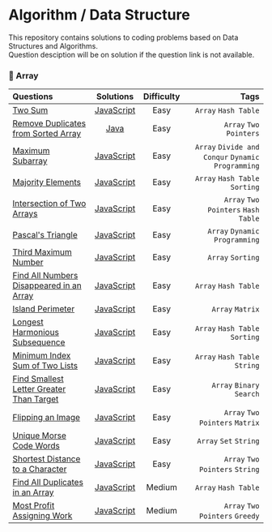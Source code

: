 # Algorithm / Data Structure
This repository contains solutions to coding problems based on Data Structures and Algorithms.\
Question desciption will be on solution if the question link is not available.

### :pushpin: Array

| Questions    | Solutions | Difficulty  | Tags   |
| :---        |    :----:   |        :---: |     ----: |
| [Two Sum](https://leetcode.com/problems/two-sum/)   | [JavaScript](https://github.com/jungyup/algorithm-datastructure/blob/main/solutions/javascript/two-sum.js)     | Easy  | `Array` `Hash Table`   |
| [Remove Duplicates from Sorted Array](https://leetcode.com/problems/remove-duplicates-from-sorted-array/)   | [Java](https://github.com/jungyup/algorithm-datastructure/blob/main/solutions/java/remove-duplicates-from-sorted-array.java)       | Easy    | `Array` `Two Pointers`  |
| [Maximum Subarray](https://leetcode.com/problems/maximum-subarray/)  |  [JavaScript](https://github.com/jungyup/algorithm-datastructure/blob/main/solutions/javascript/maximum-subarray.js)  | Easy  | `Array` `Divide and Conqur` `Dynamic Programming` |
| [Majority Elements](https://leetcode.com/problems/majority-element/) |  [JavaScript](https://github.com/jungyup/algorithm-datastructure/blob/main/solutions/javascript/majority-elements.js) | Easy  | `Array` `Hash Table` `Sorting` |
| [Intersection of Two Arrays](https://leetcode.com/problems/intersection-of-two-arrays/) | [JavaScript](https://github.com/jungyup/algorithm-datastructure/blob/main/solutions/javascript/intersection-of-two-arrays.js) | Easy | `Array` `Two Pointers` `Hash Table` |
| [Pascal's Triangle](https://leetcode.com/problems/pascals-triangle/) | [JavaScript](https://github.com/jungyup/algorithm-datastructure/blob/main/solutions/javascript/pascals-triangle.js) | Easy | `Array` `Dynamic Programming` |
| [Third Maximum Number](https://leetcode.com/problems/third-maximum-number/) | [JavaScript](https://github.com/jungyup/algorithm-datastructure/blob/main/solutions/javascript/third-maximum-number.js) | Easy | `Array` `Sorting` |
| [Find All Numbers Disappeared in an Array](https://leetcode.com/problems/find-all-numbers-disappeared-in-an-array/) | [JavaScript](https://github.com/jungyup/algorithm-datastructure/blob/main/solutions/javascript/find-all-numbers-disappeared-in-an-array.js) | Easy | `Array` `Hash Table` |
|[Island Perimeter](https://leetcode.com/problems/island-perimeter/) | [JavaScript](https://github.com/jungyup/algorithm-datastructure/blob/main/solutions/javascript/island-perimeter.js) | Easy | `Array` `Matrix` |
|[Longest Harmonious Subsequence](https://leetcode.com/problems/longest-harmonious-subsequence/) | [JavaScript](https://github.com/jungyup/algorithm-datastructure/blob/main/solutions/javascript/longest-harmonious-subsequence.js) | Easy | `Array` `Hash Table` `Sorting` |
|[Minimum Index Sum of Two Lists](https://leetcode.com/problems/minimum-index-sum-of-two-lists/) | [JavaScript](https://github.com/jungyup/algorithm-datastructure/blob/main/solutions/javascript/minimum-index-sum-of-two-lists.js) | Easy | `Array` `Hash Table` `String` |
|[Find Smallest Letter Greater Than Target](https://leetcode.com/problems/find-smallest-letter-greater-than-target/) | [JavaScript](https://github.com/jungyup/algorithm-datastructure/blob/main/solutions/javascript/find-smallest-letter-greater-than-target.js) | Easy | `Array` `Binary Search` |
|[Flipping an Image](https://leetcode.com/problems/flipping-an-image/) | [JavaScript](https://github.com/jungyup/algorithm-datastructure/blob/main/solutions/javascript/flipping-an-image.js) | Easy | `Array` `Two Pointers` `Matrix` |
|[Unique Morse Code Words](https://leetcode.com/problems/unique-morse-code-words/) | [JavaScript](https://github.com/jungyup/algorithm-datastructure/blob/main/solutions/javascript/unique-morse-code-words.js) | Easy | `Array` `Set` `String` |
|[Shortest Distance to a Character](https://leetcode.com/problems/shortest-distance-to-a-character/) | [JavaScript](https://github.com/jungyup/algorithm-datastructure/blob/main/solutions/javascript/shortest-distance-to-a-character.js) | Easy | `Array` `Two Pointers` `String` |
|[Find All Duplicates in an Array](https://leetcode.com/problems/find-all-duplicates-in-an-array/) | [JavaScript](https://github.com/jungyup/algorithm-datastructure/blob/main/solutions/javascript/find-all-duplicates-in-an-array.js) | Medium | `Array` `Hash Table` |
|[Most Profit Assigning Work](https://leetcode.com/problems/most-profit-assigning-work/) | [JavaScript](https://github.com/jungyup/algorithm-datastructure/blob/main/solutions/javascript/most-profit-assigning-work.js) | Medium | `Array` `Two Pointers` `Greedy` |